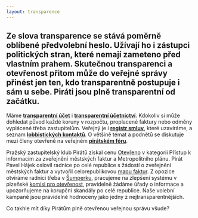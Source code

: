 ```yaml
---
layout: transparence
---
```


## Ze slova transparence se stává poměrně oblíbené předvolební heslo. Užívají ho i zástupci politických stran, které nemají zameteno před vlastním prahem. Skutečnou transparenci a otevřenost přitom může do veřejné správy přinést jen ten, kdo transparentně postupuje i sám u sebe. Piráti jsou plně transparentní od začátku.

Máme [**transparentní účet**](https://www.ucet.pirati.cz/) i [**transparentní účetnictví**](https://www.pirati.cz/fo/start).
Kdokoliv si může dohledat původ každé koruny v rozpočtu, proplacené faktury nebo odměny vyplácené třeba zastupitelům.
Veřejný je i [**registr smluv**](https://www.pirati.cz/ao/smlouvy), které uzavíráme, a seznam [**lobbistických kontaktů**](https://evidence.pirati.cz/).
O většině témat a podnětů se diskutuje mezi členy otevřeně na veřejném [**pirátském fóru**](https://forum.pirati.cz/).

Pražský zastupitelský klub Pirátů získal cenu [Otevřeno](https://www.pirati.cz/tiskove-zpravy/hypertransparentni_klub._prazsti_pirati_ziskali_cenu_za_otevrenost)
v kategorii Přístup k informacím za zveřejnění městských faktur a Metropolitního plánu.
Pirát Pavel Hájek oslovil radnice po celé republice s žádostí o zveřejnění městských faktur a vytvořil celorepublikovou [mapu faktur](https://faktury.pirati.cz).
Z opozice otvíráme radnici třeba v [Šumperku](http://www.piratskelisty.cz/clanek-1555-otevirame-radnice-v-olomouckem-kraji),
pracujeme na zlepšení systému v plzeňské [komisi pro otevřenost](http://www.piratskelisty.cz/clanek-1560-plzensti-pirati-v-komisi-pro-otevreny-kraj),
pravidelně žádáme úřady o informace a upozorňujeme na korupční skandály po celé republice. Naše volební kampaně jsou pravidelně hodnoceny jako jedny z nejtransparentnějších.

Co takhle mít díky Pirátům plně otevřenou veřejnou správu všude?
